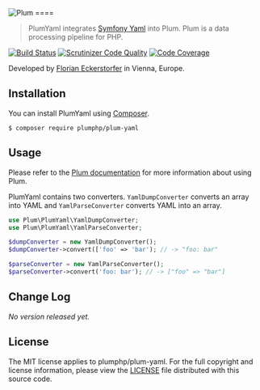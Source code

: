 <img src="https://florian.ec/img/plum/logo.png" alt="Plum">
====

> PlumYaml integrates [Symfony Yaml](https://github.com/symfony/yaml) into Plum. Plum is a data
processing pipeline for PHP.

[![Build Status](https://img.shields.io/travis/plumphp/plum-collection.svg?style=flat)](https://travis-ci.org/plumphp/plum-collection)
[![Scrutinizer Code Quality](https://img.shields.io/scrutinizer/g/plumphp/plum-collection.svg?style=flat)](https://scrutinizer-ci.com/g/plumphp/plum-collection/?branch=master)
[![Code Coverage](https://img.shields.io/scrutinizer/coverage/g/plumphp/plum-collection.svg?style=flat)](https://scrutinizer-ci.com/g/plumphp/plum-collection/?branch=master)

Developed by [Florian Eckerstorfer](https://florian.ec) in Vienna, Europe.


Installation
------------

You can install PlumYaml using [Composer](http://getcomposer.org).

```shell
$ composer require plumphp/plum-yaml
```


Usage
-----

Please refer to the [Plum documentation](https://github.com/plumphp/plum/blob/master/docs/index.md) for more
information about using Plum.

PlumYaml contains two converters. `YamlDumpConverter` converts an array into YAML and `YamlParseConverter` converts
YAML into an array.

```php
use Plum\PlumYaml\YamlDumpConverter;
use Plum\PlumYaml\YamlParseConverter;

$dumpConverter = new YamlDumpConverter();
$dumpConverter->convert(['foo' => 'bar'); // -> "foo: bar"

$parseConverter = new YamlParseConverter();
$parseConverter->convert('foo: bar'); // -> ["foo" => "bar"]
```


Change Log
----------

*No version released yet.*


License
-------

The MIT license applies to plumphp/plum-yaml. For the full copyright and license information,
please view the [LICENSE](https://github.com/plumphp/plum-yaml/blob/master/LICENSE) file distributed with this
source code.
